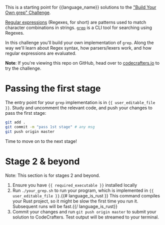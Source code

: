 This is a starting point for {{language_name}} solutions to the
["Build Your Own grep" Challenge](https://app.codecrafters.io/courses/grep/overview).

[Regular expressions](https://en.wikipedia.org/wiki/Regular_expression) (Regexes, for short) are patterns used to
match character combinations in strings. [`grep`](https://en.wikipedia.org/wiki/Grep) is a CLI tool for searching
using Regexes.

In this challenge you'll build your own implementation of `grep`. Along the way we'll learn about Regex syntax, how
parsers/lexers work, and how regular expressions are evaluated.

**Note**: If you're viewing this repo on GitHub, head over to [codecrafters.io](https://codecrafters.io) to try the challenge.

# Passing the first stage

The entry point for your `grep` implementation is in `{{ user_editable_file }}`. Study and uncomment the relevant code, and
push your changes to pass the first stage:

``` sh
git add .
git commit -m "pass 1st stage" # any msg
git push origin master
```

Time to move on to the next stage!

# Stage 2 & beyond

Note: This section is for stages 2 and beyond.

1. Ensure you have `{{ required_executable }}` installed locally
1. Run `./your_grep.sh` to run your program, which is implemented in
   `{{ user_editable_file }}`.{{# language_is_rust }} This command compiles your
   Rust project, so it might be slow the first time you run it. Subsequent runs
   will be fast.{{/ language_is_rust}}
1. Commit your changes and run `git push origin master` to submit your solution
   to CodeCrafters. Test output will be streamed to your terminal.
